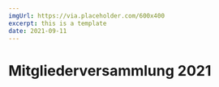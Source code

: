 ```yaml
---
imgUrl: https://via.placeholder.com/600x400
excerpt: this is a template
date: 2021-09-11
---
```


# Mitgliederversammlung 2021
